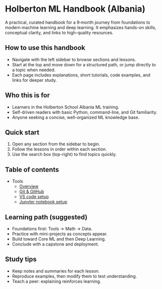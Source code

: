 # Holberton ML Handbook (Albania)

A practical, curated handbook for a 9‑month journey from foundations to modern machine learning and deep learning. It emphasizes hands-on skills, conceptual clarity, and links to high-quality resources.


## How to use this handbook

- Navigate with the left sidebar to browse sections and lessons.  
- Start at the top and move down for a structured path, or jump directly to a topic when needed.  
- Each page includes explanations, short tutorials, code examples, and links for deeper study.  

## Who this is for

- Learners in the Holberton School Albania ML training.  
- Self-driven readers with basic Python, command-line, and Git familiarity.  
- Anyone seeking a concise, well-organized ML knowledge base.

## Quick start

1. Open any section from the sidebar to begin.  
2. Follow the lessons in order within each section.  
3. Use the search box (top-right) to find topics quickly.  

## Table of contents

- Tools  
    - [Overview](01-tools/index.md)  
    - [Git & GitHub](01-tools/git-and-github.md)
    - [VS code setup](01-tools/vscode-setup.md)  
    - [Jupyter notebook setup](01-tools/notebook-setup.md)  

## Learning path (suggested)

- Foundations first: Tools → Math → Data.  
- Practice with mini-projects as concepts appear.  
- Build toward Core ML and then Deep Learning.  
- Conclude with a capstone and deployment.

## Study tips

- Keep notes and summaries for each lesson.  
- Reproduce examples, then modify them to test understanding.  
- Teach a peer: explaining reinforces learning.

